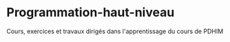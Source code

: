 # Programmation-haut-niveau
Cours, exercices et travaux dirigés dans l'apprentissage du cours de PDHIM
